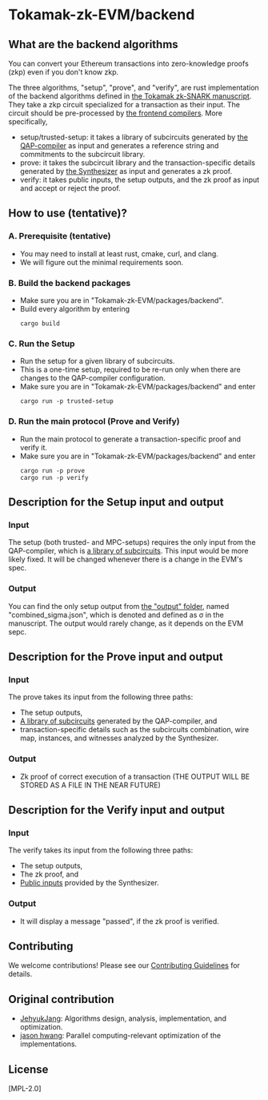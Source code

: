 # Tokamak-zk-EVM/backend

## What are the backend algorithms
You can convert your Ethereum transactions into zero-knowledge proofs (zkp) even if you don't know zkp.

The three algorithms, "setup", "prove", and "verify", are rust implementation of the backend algorithms defined in [the Tokamak zk-SNARK manuscript](https://eprint.iacr.org/2024/507).
They take a zkp circuit specialized for a transaction as their input. The circuit should be pre-processed by [the frontend compilers](../frontend/).
More specifically,
- setup/trusted-setup: it takes a library of subcircuits generated by [the QAP-compiler](../frontend/qap-compiler/) as input and generates a reference string and commitments to the subcircuit library.
- prove: it takes the subcircuit library and the transaction-specific details generated by [the Synthesizer](../frontend/synthesizer) as input and generates a zk proof.
- verify: it takes public inputs, the setup outputs, and the zk proof as input and accept or reject the proof.

## How to use (tentative)?
### A. Prerequisite (tentative)
- You may need to install at least rust, cmake, curl, and clang.
- We will figure out the minimal requirements soon.
### B. Build the backend packages
- Make sure you are in "Tokamak-zk-EVM/packages/backend".
- Build every algorithm by entering
    ```shell
    cargo build
    ```
### C. Run the Setup
- Run the setup for a given library of subcircuits.
- This is a one-time setup, required to be re-run only when there are changes to the QAP-compiler configuration.
- Make sure you are in "Tokamak-zk-EVM/packages/backend" and enter
    ```shell
    cargo run -p trusted-setup
    ```
### D. Run the main protocol (Prove and Verify)
- Run the main protocol to generate a transaction-specific proof and verify it.
- Make sure you are in "Tokamak-zk-EVM/packages/backend" and enter
    ```shell
    cargo run -p prove
    cargo run -p verify
    ```

## Description for the Setup input and output
### Input
The setup (both trusted- and MPC-setups) requires the only input from the QAP-compiler, which is [a library of subcircuits](../frontend/qap-compiler/subcircuits/library). This input would be more likely fixed. It will be changed whenever there is a change in the EVM's spec.
### Output
You can find the only setup output from [the "output" folder](./setup/trusted-setup/output), named "combined_sigma.json", which is denoted and defined as $\mathbb{\sigma}$ in the manuscript. The output would rarely change, as it depends on the EVM sepc.

## Description for the Prove input and output
### Input
The prove takes its input from the following three paths:
- The setup outputs,
- [A library of subcircuits](../frontend/qap-compiler/subcircuits/library) generated by the QAP-compiler, and
- transaction-specific details such as the subcircuits combination, wire map, instances, and witnesses analyzed by the Synthesizer.
### Output
- Zk proof of correct execution of a transaction (THE OUTPUT WILL BE STORED AS A FILE IN THE NEAR FUTURE)

## Description for the Verify input and output
### Input
The verify takes its input from the following three paths:
- The setup outputs,
- The zk proof, and
- [Public inputs](../frontend/synthesizer/examples/outputs/publicInstance.json) provided by the Synthesizer.
### Output
- It will display a message "passed", if the zk proof is verified.

## Contributing
We welcome contributions! Please see our [Contributing Guidelines](../../CONTRIBUTING.md) for details.

## Original contribution
- [JehyukJang](https://github.com/JehyukJang): Algorithms design, analysis, implementation, and optimization.
- [jason hwang](https://github.com/cd4761): Parallel computing-relevant optimization of the implementations.

## License
[MPL-2.0]
